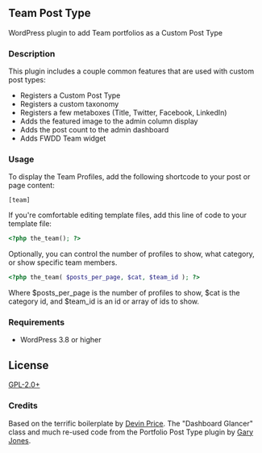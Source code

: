 ## Team Post Type

WordPress plugin to add Team portfolios as a Custom Post Type

### Description

This plugin includes a couple common features that are used with custom post types:

* Registers a Custom Post Type
* Registers a custom taxonomy
* Registers a few metaboxes (Title, Twitter, Facebook, LinkedIn)
* Adds the featured image to the admin column display
* Adds the post count to the admin dashboard
* Adds FWDD Team widget

### Usage

To display the Team Profiles, add the following shortcode to your post or page content:
~~~
[team]
~~~

If you're comfortable editing template files, add this line of code to your template file:
~~~PHP
<?php the_team(); ?>
~~~

Optionally, you can control the number of profiles to show, what category, or show specific team members.

~~~PHP
<?php the_team( $posts_per_page, $cat, $team_id ); ?>
~~~

Where $posts_per_page is the number of profiles to show, $cat is the category id, and $team_id is an id or array of ids to show. 

### Requirements

* WordPress 3.8 or higher

## License

[GPL-2.0+](http://www.gnu.org/licenses/gpl-2.0.txt)

### Credits

Based on the terrific boilerplate by [Devin Price](http://www.wptheming.com/).  The "Dashboard Glancer" class and much re-used code from the Portfolio Post Type plugin by [Gary Jones](http://gamajo.com/).